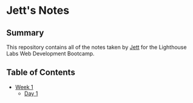 # Jett's Notes

## Summary 

This repository contains all of the notes taken by [Jett](https://github.com/JettScythe) for the Lighthouse Labs Web Development Bootcamp.

## Table of Contents
* [Week 1](/Week_1)
  * [Day 1](/Week_1/Day_1)